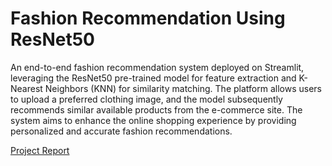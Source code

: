 # Fashion Recommendation Using ResNet50
 
An end-to-end fashion recommendation system deployed on Streamlit, leveraging the ResNet50 pre-trained model for feature extraction and K-Nearest Neighbors (KNN) for similarity matching. The platform allows users to upload a preferred clothing image, and the model subsequently recommends similar available products from the e-commerce site. The system aims to enhance the online shopping experience by providing personalized and accurate fashion recommendations.


[Project Report](https://www.academia.edu/90336739/Fashion_Recomandation_System_Using_ResNet50)
